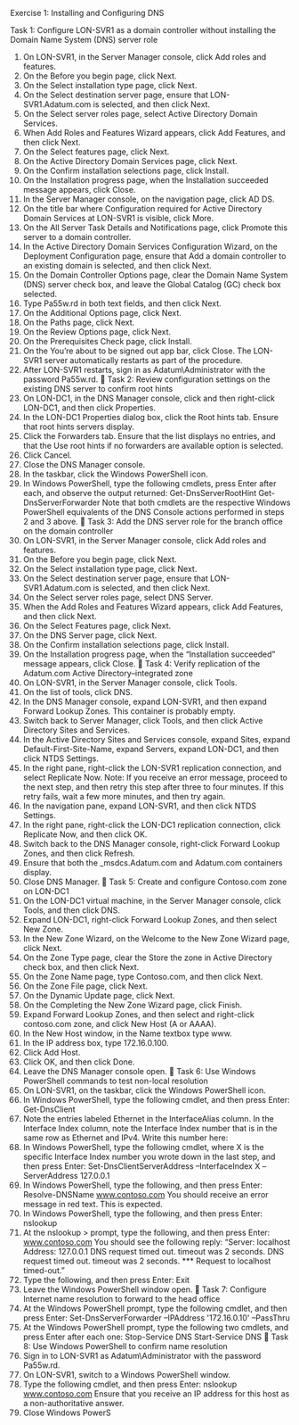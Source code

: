 Exercise 1: Installing and Configuring DNS

Task 1: Configure LON-SVR1 as a domain controller without installing the Domain
Name System (DNS) server role
1. On LON-SVR1, in the Server Manager console, click Add roles and features.
2. On the Before you begin page, click Next.
3. On the Select installation type page, click Next.
4. On the Select destination server page, ensure that LON-SVR1.Adatum.com is selected, and then
click Next.
5. On the Select server roles page, select Active Directory Domain Services.
6. When Add Roles and Features Wizard appears, click Add Features, and then click Next.
7. On the Select features page, click Next.
8. On the Active Directory Domain Services page, click Next.
9. On the Confirm installation selections page, click Install.
10. On the Installation progress page, when the Installation succeeded message appears, click Close.
11. In the Server Manager console, on the navigation page, click AD DS.
12. On the title bar where Configuration required for Active Directory Domain Services at
LON-SVR1 is visible, click More.
13. On the All Server Task Details and Notifications page, click Promote this server to a domain
controller.
14. In the Active Directory Domain Services Configuration Wizard, on the Deployment Configuration
page, ensure that Add a domain controller to an existing domain is selected, and then click Next.
15. On the Domain Controller Options page, clear the Domain Name System (DNS) server check box,
and leave the Global Catalog (GC) check box selected.
16. Type Pa55w.rd in both text fields, and then click Next.
17. On the Additional Options page, click Next.
18. On the Paths page, click Next.
19. On the Review Options page, click Next.
20. On the Prerequisites Check page, click Install.
21. On the You’re about to be signed out app bar, click Close.
The LON-SVR1 server automatically restarts as part of the procedure.
22. After LON-SVR1 restarts, sign in as Adatum\Administrator with the password Pa55w.rd.
 Task 2: Review configuration settings on the existing DNS server to confirm root
hints
1. On LON-DC1, in the DNS Manager console, click and then right-click LON-DC1, and then click
Properties.
2. In the LON-DC1 Properties dialog box, click the Root hints tab. Ensure that root hints servers
display.
3. Click the Forwarders tab. Ensure that the list displays no entries, and that the Use root hints if no
forwarders are available option is selected.
4. Click Cancel.
5. Close the DNS Manager console.
6. In the taskbar, click the Windows PowerShell icon.
7. In Windows PowerShell, type the following cmdlets, press Enter after each, and observe the output
returned:
Get-DnsServerRootHint
Get-DnsServerForwarder
Note that both cmdlets are the respective Windows PowerShell equivalents of the DNS Console
actions performed in steps 2 and 3 above.
 Task 3: Add the DNS server role for the branch office on the domain controller
1. On LON-SVR1, in the Server Manager console, click Add roles and features.
2. On the Before you begin page, click Next.
3. On the Select installation type page, click Next.
4. On the Select destination server page, ensure that LON-SVR1.Adatum.com is selected, and then
click Next.
5. On the Select server roles page, select DNS Server.
6. When the Add Roles and Features Wizard appears, click Add Features, and then click Next.
7. On the Select Features page, click Next.
8. On the DNS Server page, click Next.
9. On the Confirm installation selections page, click Install.
10. On the Installation progress page, when the “Installation succeeded” message appears, click Close.
 Task 4: Verify replication of the Adatum.com Active Directory–integrated zone
1. On LON-SVR1, in the Server Manager console, click Tools.
2. On the list of tools, click DNS.
3. In the DNS Manager console, expand LON-SVR1, and then expand Forward Lookup Zones.
This container is probably empty.
4. Switch back to Server Manager, click Tools, and then click Active Directory Sites and Services.
5. In the Active Directory Sites and Services console, expand Sites, expand Default-First-Site-Name,
expand Servers, expand LON-DC1, and then click NTDS Settings. 
6. In the right pane, right-click the LON-SVR1 replication connection, and select Replicate Now.
Note: If you receive an error message, proceed to the next step, and then retry this step
after three to four minutes. If this retry fails, wait a few more minutes, and then try again.
7. In the navigation pane, expand LON-SVR1, and then click NTDS Settings.
8. In the right pane, right-click the LON-DC1 replication connection, click Replicate Now, and then
click OK.
9. Switch back to the DNS Manager console, right-click Forward Lookup Zones, and then click
Refresh.
10. Ensure that both the _msdcs.Adatum.com and Adatum.com containers display.
11. Close DNS Manager.
 Task 5: Create and configure Contoso.com zone on LON-DC1
1. On the LON-DC1 virtual machine, in the Server Manager console, click Tools, and then click DNS.
2. Expand LON-DC1, right-click Forward Lookup Zones, and then select New Zone.
3. In the New Zone Wizard, on the Welcome to the New Zone Wizard page, click Next.
4. On the Zone Type page, clear the Store the zone in Active Directory check box, and then click
Next.
5. On the Zone Name page, type Contoso.com, and then click Next.
6. On the Zone File page, click Next.
7. On the Dynamic Update page, click Next.
8. On the Completing the New Zone Wizard page, click Finish.
9. Expand Forward Lookup Zones, and then select and right-click contoso.com zone, and click New
Host (A or AAAA).
10. In the New Host window, in the Name textbox type www.
11. In the IP address box, type 172.16.0.100.
12. Click Add Host.
13. Click OK, and then click Done.
14. Leave the DNS Manager console open.
 Task 6: Use Windows PowerShell commands to test non-local resolution
1. On LON-SVR1, on the taskbar, click the Windows PowerShell icon.
2. In Windows PowerShell, type the following cmdlet, and then press Enter:
Get-DnsClient
3. Note the entries labeled Ethernet in the InterfaceAlias column. In the Interface Index column, note
the Interface Index number that is in the same row as Ethernet and IPv4. Write this number here:
4. In Windows PowerShell, type the following cmdlet, where X is the specific Interface Index number you
wrote down in the last step, and then press Enter:
Set-DnsClientServerAddress –InterfaceIndex X –ServerAddress 127.0.0.1
5. In Windows PowerShell, type the following, and then press Enter:
Resolve-DNSName www.contoso.com
You should receive an error message in red text. This is expected.
6. In Windows PowerShell, type the following, and then press Enter:
nslookup
7. At the nslookup > prompt, type the following, and then press Enter:
www.contoso.com
You should see the following reply:
“Server: localhost
Address: 127.0.0.1
DNS request timed out.
timeout was 2 seconds.
DNS request timed out.
timeout was 2 seconds.
*** Request to localhost timed-out.”
8. Type the following, and then press Enter:
Exit
9. Leave the Windows PowerShell window open.
 Task 7: Configure Internet name resolution to forward to the head office
1. At the Windows PowerShell prompt, type the following cmdlet, and then press Enter:
Set-DnsServerForwarder –IPAddress '172.16.0.10' –PassThru
2. At the Windows PowerShell prompt, type the following two cmdlets, and press Enter after each one:
Stop-Service DNS
Start-Service DNS
 Task 8: Use Windows PowerShell to confirm name resolution
1. Sign in to LON-SVR1 as Adatum\Administrator with the password Pa55w.rd.
2. On LON-SVR1, switch to a Windows PowerShell window.
3. Type the following cmdlet, and then press Enter:
nslookup www.contoso.com
Ensure that you receive an IP address for this host as a non-authoritative answer.
4. Close Windows PowerS
